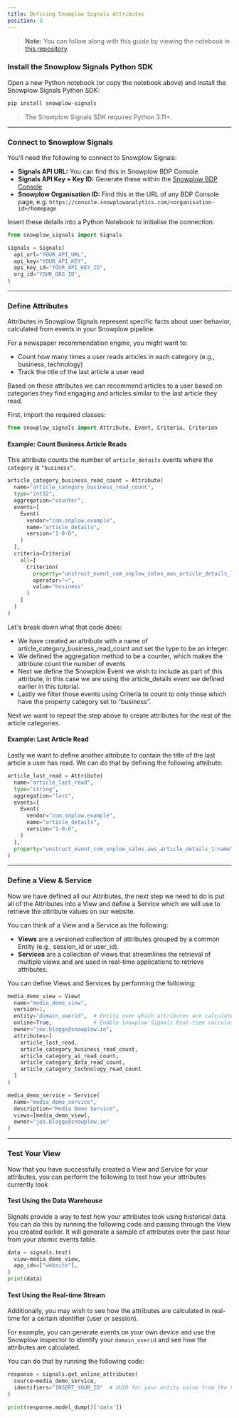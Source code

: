 ```yaml
---
title: Defining Snowplow Signals Attributes
position: 3
---
```


> **Note:** You can follow along with this guide by viewing the notebook in [this repository](https://github.com/snowplow/snowplow-media-demo).

### Install the Snowplow Signals Python SDK

Open a new Python notebook (or copy the notebook above) and install the Snowplow Signals Python SDK:

```bash
pip install snowplow-signals
```

> The Snowplow Signals SDK requires Python 3.11+.

---

### Connect to Snowplow Signals

You’ll need the following to connect to Snowplow Signals:

- **Signals API URL:** You can find this in Snowplow BDP Console
- **Signals API Key + Key ID:** Generate these within the [Snowplow BDP Console](https://console.snowplowanalytics.com/credentials)
- **Snowplow Organisation ID:** Find this in the URL of any BDP Console page, e.g. `https://console.snowplowanalytics.com/<organisation-id>/homepage`

Insert these details into a Python Notebook to initialise the connection:

```python
from snowplow_signals import Signals

signals = Signals(
  api_url="YOUR_API_URL",
  api_key="YOUR_API_KEY",
  api_key_id="YOUR_API_KEY_ID",
  org_id="YOUR_ORG_ID",
)
```

---

### Define Attributes

Attributes in Snowplow Signals represent specific facts about user behavior, calculated from events in your Snowplow pipeline.

For a newspaper recommendation engine, you might want to:

- Count how many times a user reads articles in each category (e.g., business, technology)
- Track the title of the last article a user read

Based on these attributes we can recommend articles to a user based on categories they find engaging and articles similar to the last article they read.

First, import the required classes:

```python
from snowplow_signals import Attribute, Event, Criteria, Criterion
```

#### Example: Count Business Article Reads

This attribute counts the number of `article_details` events where the `category` is `"business"`.

```python
article_category_business_read_count = Attribute(
  name="article_category_business_read_count",
  type="int32",
  aggregation="counter",
  events=[
    Event(
      vendor="com.snplow.example",
      name="article_details",
      version="1-0-0",
    )
  ],
  criteria=Criteria(
    all=[
      Criterion(
        property="unstruct_event_com_snplow_sales_aws_article_details_1:category",
        operator="=",
        value="business"
      )
    ]
  )
)
```

Let's break down what that code does:
- We have created an attribute with a name of article_category_business_read_count and set the type to be an integer.
- We defined the aggregation method to be a counter, which makes the attribute count the number of events
- Next we define the Snowplow Event we wish to include as part of this attribute, in this case we are using the article_details event we defined earlier in this tutorial.
- Lastly we filter those events using Criteria to count to only those which have the property category set to “business”.

Next we want to repeat the step above to create attributes for the rest of the article categories.


#### Example: Last Article Read

Lastly we want to define another attribute to contain the title of the last article a user has read. We can do that by defining the following attribute:

```python
article_last_read = Attribute(
  name="article_last_read",
  type="string",
  aggregation="last",
  events=[
    Event(
      vendor="com.snplow.example",
      name="article_details",
      version="1-0-0",
    )
  ],
  property="unstruct_event_com_snplow_sales_aws_article_details_1:name"
)
```

---

### Define a View & Service

Now we have defined all our Attributes, the next step we need to do is put all of the Attributes into a View and define a Service which we will use to retrieve the attribute values on our website.

You can think of a View and a Service as the following:
- **Views** are a versioned collection of attributes grouped by a common Entity (e.g., session_id or user_id).
- **Services** are a collection of views that streamlines the retrieval of multiple views and are used in real-time applications to retrieve attributes.

You can define Views and Services by performing the following:

```python
media_demo_view = View(
  name="media_demo_view",
  version=1,
  entity="domain_userid",  # Entity over which attributes are calculated
  online=True,             # Enable Snowplow Signals Real-time calculation of Attributes
  owner="joe.bloggs@snowplow.io",
  attributes=[
    article_last_read,
    article_category_business_read_count,
    article_category_ai_read_count,
    article_category_data_read_count,
    article_category_technology_read_count
  ]
)

media_demo_service = Service(
  name="media_demo_service",
  description="Media Demo Service",
  views=[media_demo_view],
  owner="joe.bloggs@snowplow.io"
)
```

---

### Test Your View

Now that you have successfully created a View and Service for your attributes, you can perform the following to test how your attributes currently look

#### Test Using the Data Warehouse

Signals provide a way to test how your attributes look using historical data. You can do this by running the following code and passing through the View you created earlier. It will generate a sample of attributes over the past hour from your atomic events table.

```python
data = signals.test(
  view=media_demo_view,
  app_ids=["website"],
)
print(data)
```

#### Test Using the Real-time Stream

Additionally, you may wish to see how the attributes are calculated in real-time for a certain identifier (user or session). 

For example, you can generate events on your own device and use the Snowplow inspector to identify your `domain_userid` and see how the attributes are calculated.

You can do that by running the following code:

```python
response = signals.get_online_attributes(
  source=media_demo_service,
  identifiers="INSERT_YOUR_ID"  # UUID for your entity value from the View eg. a domain_userid or domain_sessionid
)

print(response.model_dump()['data'])
```
